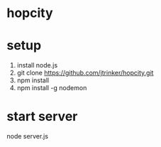hopcity
=======

setup
=======

1. install node.js
2. git clone https://github.com/jtrinker/hopcity.git
3. npm install
4. npm install -g nodemon

start server
=======

node server.js
